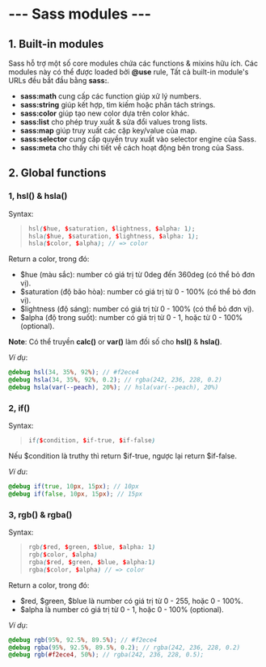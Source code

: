 # --- Sass modules ---

## 1. Built-in modules

Sass hỗ trợ một số core modules chứa các functions & mixins hữu ích. Các modules này có thể được loaded bởi **@use** rule, Tất cả built-in module's URLs đều bắt đầu bằng **sass:**.  

- **sass:math** cung cấp các function giúp xử lý numbers.  
- **sass:string** giúp kết hợp, tìm kiếm hoặc phân tách strings.  
- **sass:color** giúp tạo new color dựa trên color khác.  
- **sass:list** cho phép truy xuất & sửa đổi values trong lists.  
- **sass:map** giúp truy xuất các cặp key/value của map.  
- **sass:selector** cung cấp quyền truy xuất vào selector engine của Sass.   
- **sass:meta** cho thấy chi tiết về cách hoạt động bên trong của Sass.  


## 2. Global functions

### 1, hsl() & hsla()

Syntax:  

>```scss
>hsl($hue, $saturation, $lightness, $alpha: 1);
>hsla($hue, $saturation, $lightness, $alpha: 1);
>hsla($color, $alpha); // => color
>```

Return a color, trong đó:  

- $hue (màu sắc): number có giá trị từ 0deg đến 360deg (có thể bỏ đơn vị).  
- $saturation (độ bão hòa): number có giá trị từ 0 - 100% (có thể bỏ đơn vị).  
- $lightness (độ sáng): number có giá trị từ 0 - 100% (có thể bỏ đơn vị).  
- $alpha (độ trong suốt): number có giá trị từ 0 - 1, hoặc từ 0 - 100% (optional).  

**Note**: Có thể truyền **calc()** or **var()** làm đối số cho **hsl()** & **hsla()**.  

*Ví dụ*:  
```scss
@debug hsl(34, 35%, 92%); // #f2ece4
@debug hsla(34, 35%, 92%, 0.2); // rgba(242, 236, 228, 0.2)
@debug hsla(var(--peach), 20%); // hsla(var(--peach), 20%)
```

### 2, if()

Syntax:  

>```scss
>if($condition, $if-true, $if-false) 
>```

Nếu $condition là truthy thì return $if-true, ngược lại return $if-false.  

*Ví du*:  
```scss
@debug if(true, 10px, 15px); // 10px
@debug if(false, 10px, 15px); // 15px
```

### 3, rgb() & rgba()

Syntax:  

>```scss
>rgb($red, $green, $blue, $alpha: 1)
>rgb($color, $alpha)
>rgba($red, $green, $blue, $alpha:1)
>rgba($color, $alpha) // => color
>```

Return a color, trong đó:  

- $red, $green, $blue là number có giá trị từ 0 - 255, hoặc 0 - 100%.  
- $alpha là number có giá trị từ 0 - 1, hoặc 0 - 100% (optional).  

*Ví dụ*:  
```scss
@debug rgb(95%, 92.5%, 89.5%); // #f2ece4
@debug rgba(95%, 92.5%, 89.5%, 0.2); // rgba(242, 236, 228, 0.2)
@debug rgb(#f2ece4, 50%); // rgba(242, 236, 228, 0.5);
```